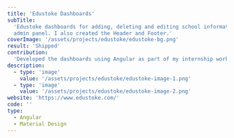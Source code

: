 ```yaml
---
title: 'Edustoke Dashboards'
subTitle:
  'Edustoke dashboards for adding, deleting and editing school informations from
  admin panel. I also created the Header and Footer.'
coverImage: '/assets/projects/edustoke/edustoke-bg.png'
result: 'Shipped'
contribution:
  'Developed the dashboards using Angular as part of my internship work.'
description:
  - type: 'image'
    value: '/assets/projects/edustoke/edustoke-image-1.png'
  - type: 'image'
    value: '/assets/projects/edustoke/edustoke-image-2.png'
website: 'https://www.edustoke.com/'
code: ''
type:
  - Angular
  - Material Design
---
```

